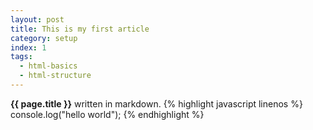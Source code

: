 ```yaml
---
layout: post
title: This is my first article
category: setup
index: 1
tags:
  - html-basics
  - html-structure
---
```


**{{ page.title }}** written in markdown.
{% highlight javascript linenos %}
console.log("hello world");
{% endhighlight %}
